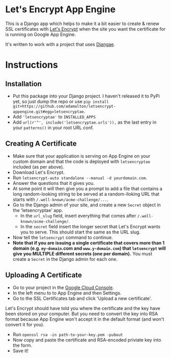 # Let's Encrypt App Engine

This is a Django app which helps to make it a bit easier to create & renew SSL certificates with [Let's Encrypt](https://letsencrypt.org/) when the site you want the certificate for is running on Google App Engine.


It's written to work with a project that uses [Djangae](https://github.com/potatolondon/djangae).


# Instructions

## Installation

* Put this package into your Django project.  I haven't released it to PyPi yet, so just dump the repo or use `pip install git+https://github.com/adamalton/letsencrypt-appengine.git#egg=letsencryptae`.
* Add `'letsencryptae'` to `INSTALLED_APPS`
* Add `url(r'^', include('letsencryptae.urls')),` as the last entry in your `patterns()` in your root URL conf.


## Creating A Certificate

* Make sure that your application is serving on App Engine on your custom domain and that the code is deployed with `letsencryptae` included (as per above).
* Download Let's Encrypt.
* Run `letsencrypt-auto standalone --manual -d yourdomain.com`.
* Answer the questions that it gives you.
* At some point it will then give you a prompt to add a file that contains a long random-looking string to be served at a random-lloking URL that starts with `/.well-known/acme-challenge/...`.
* Go to the Django admin of your site, and create a new `Secret` object in the 'letsencryptae' app.
  * In the `url_slug` field, insert everything that comes after `/.well-known/acme-challenge/`.
  * In the `secret` field insert the longer secret that Let's Encrypt wants you to serve.  This should start the same as the URL slug.
* Now tell the `letsencrypt` command to continue.
* __Note that if you are issuing a single certificate that covers more than 1 domain (e.g. `my-domain`.com and `www.y-domain.com`) that `letsencrypt` will give you MULTIPLE different secrets (one per domain).__  You must create a `Secret` in the Django admin for each one.


## Uploading A Certificate

* Go to your project in the [Google Cloud Console](https://console.developers.google.com).
* In the left menu to to App Engine and then Settings.
* Go to the SSL Certificates tab and click 'Upload a new certificate'.

Let's Encrypt should have told you where the certificate and the key have been stored on your computer.  But you need to convert the key into RSA format because App Engine won't accept it in the default format (and won't convert it for you).

* Run `openssl rsa -in path-to-your-key.pem -pubout`
* Now copy and paste the certificate and RSA-encoded priviate key into the form.
* Save it!
